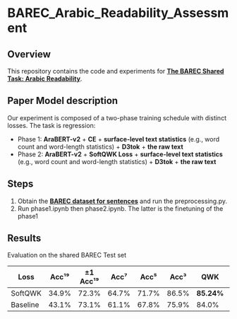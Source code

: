 # BAREC_Arabic_Readability_Assessment

## Overview
This repository contains the code and experiments for **[The BAREC Shared Task: Arabic Readability](https://barec.camel-lab.com/sharedtask2025)**.

## Paper Model description
Our experiment is composed of a two-phase training schedule with distinct losses. The task is regression:
* Phase 1: **AraBERT-v2** + **CE** + **surface-level text statistics** (e.g., word count and word-length statistics) + **D3tok** + **the raw text**
* Phase 2: **AraBERT-v2** + **SoftQWK Loss** + **surface-level text statistics** (e.g., word count and word-length statistics) + **D3tok** + **the raw text**

## Steps
1. Obtain the **[BAREC dataset for sentences](https://huggingface.co/datasets/CAMeL-Lab/BAREC-Shared-Task-2025-sent)** and run the preprocessing.py.
2. Run phase1.ipynb then phase2.ipynb. The latter is the finetuning of the phase1

## Results
Evaluation on the shared BAREC Test set

| Loss     | Acc¹⁹ | ±1 Acc¹⁹ | Acc⁷  | Acc⁵  | Acc³  | QWK   | Dist |
|----------|-------|----------|-------|-------|-------|-------|------|
| SoftQWK  | 34.9% | 72.3%    | 64.7% | 71.7% | 86.5% | **85.24%** |1.18 |
| Baseline | 43.1% | 73.1%    | 61.1% | 67.8% | 75.9% | 84.0%    | 1.13 |



